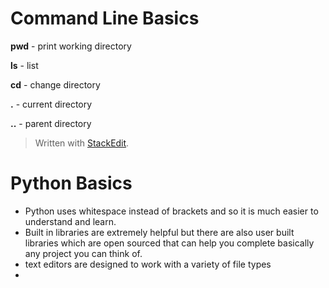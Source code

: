 

# Command Line Basics
**pwd** - print working directory

**ls** - list

**cd** - change directory

**.**  - current directory

**..** - parent directory


> Written with [StackEdit](https://stackedit.io/).

# Python Basics
* Python uses whitespace instead of brackets and so it is much easier to understand and learn.
* Built in libraries are extremely helpful but there are also user built libraries which are open sourced that can help you complete basically any project you can think of.
* text editors are designed to work with a variety of file types
* 

<!--stackedit_data:
eyJoaXN0b3J5IjpbLTUxNzg0NzkwNiwyMTE3NjQyOTU5LDEwMT
E2NjI1NDQsMTI4NjQ2ODU0NiwxNzM2OTEzMzEwXX0=
-->